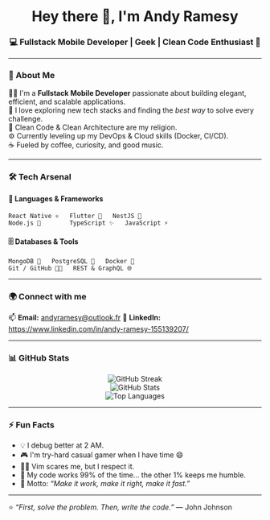<h1 align="center">Hey there 👋, I'm Andy Ramesy</h1>
<h3 align="center">💻 Fullstack Mobile Developer | Geek | Clean Code Enthusiast 🚀</h3>

---

### 🧠 About Me  
👨‍💻 I'm a **Fullstack Mobile Developer** passionate about building elegant, efficient, and scalable applications.  
🧩 I love exploring new tech stacks and finding the *best way* to solve every challenge.  
🧼 Clean Code & Clean Architecture are my religion.  
⚙️ Currently leveling up my DevOps & Cloud skills (Docker, CI/CD).  
☕ Fueled by coffee, curiosity, and good music.  

---

### 🛠️ Tech Arsenal  

#### 💬 Languages & Frameworks  
```text
React Native ⚛️   Flutter 💙   NestJS 🧠  
Node.js 🚀        TypeScript ✨   JavaScript ⚡  
```

#### 🗄️ Databases & Tools  
```text
MongoDB 🍃   PostgreSQL 🐘   Docker 🐳
Git / GitHub 🧑‍🚀   REST & GraphQL 🌐
```

---

### 🌍 Connect with me  
📫 **Email:** andyramesy@outlook.fr
💼 **LinkedIn:** https://www.linkedin.com/in/andy-ramesy-155139207/

---

### 📊 GitHub Stats  
<p align="center">
  <img src="https://github-readme-streak-stats.herokuapp.com?user=andyRamesy&theme=radical&hide_border=true" alt="GitHub Streak" />
  <br/>
  <img src="https://github-readme-stats.vercel.app/api?username=andyRamesy&show_icons=true&theme=radical&hide_border=true" alt="GitHub Stats" />
  <br/>
  <img src="https://github-readme-stats.vercel.app/api/top-langs/?username=andyRamesy&layout=compact&theme=radical&hide_border=true" alt="Top Languages" />
</p>

---

### ⚡ Fun Facts  
- 💡 I debug better at 2 AM.
- 🎮 I'm try-hard casual gamer when I have time 😄
- 🧙‍♂️ Vim scares me, but I respect it.  
- 🚀 My code works 99% of the time… the other 1% keeps me humble.  
- 🧠 Motto: *“Make it work, make it right, make it fast.”*  

---

⭐️ *“First, solve the problem. Then, write the code.”* — John Johnson  
